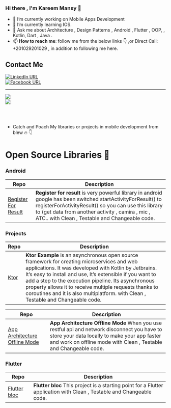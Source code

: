 ### Hi there , I'm Kareem Mansy 👋

- 🔭 I’m currently working on Mobile Apps Development
- 🌱 I’m currently learning IOS.
- 💬 Ask me about Architecture , Design Patterns , Android , Flutter , OOP, , Kotlin, Dart , Java . 
- 📫 **How to reach me**: follow me from the below links :point_down: ,or Direct Call: +201029201029 , in addition to following me here.

## Contact Me

[![LinkedIn URL](https://img.shields.io/static/v1?color=green&label=linkedin&logo=linkedin&logoColor=blue&style=for-the-badge&message=Connect)](https://www.linkedin.com/in/kareem-mansy-98486312b/)
<br />
[![Facebook URL](https://img.shields.io/static/v1?color=green&label=Facebook&logo=Facebook&logoColor=blue&style=for-the-badge&message=Connect)](https://www.facebook.com/KareemMansy123)

<!-- /https://github.com/anuraghazra/github-readme-stats#themes -->
<hr/>
<a href="https://github.com/KareemMansy123">
  <img align="center" src="https://github-readme-stats.vercel.app/api?username=KareemMansy123&count_private=true&show_icons=true&theme=gruvbox&hide_border=false%22" />
</a>

<br />

<a href="https://github.com/KareemMansy123">
  <img align="center" src="https://github-readme-stats.vercel.app/api/top-langs/?username=KareemMansy123&layout=compact&theme=synthwave&hide_border=false" />
</a>

<br /> <br /> 
 - Catch and Poach My libraries or projects in mobile development from blew 🔥 👇

# Open Source Libraries 🔔

### Android

|       **Repo**                                                                   |                     **Description**                                                                             |
| ------------------------- | -----------------------------------------------------------------------------------------------------------------------------------------------------------------------|
|   [Register For Result](https://github.com/KareemMansy123/register-for-result)   |  **Register for result** is very powerful library in android google has been switched startActivityForResult() to registerForActivityResult() so you can use this library to (get data from another activity , camira , mic , ATC.. with Clean , Testable and Changeable code.                                     |

### Projects

|       **Repo**                                                                   |                     **Description**                                                                             |
| ------------------------- | -----------------------------------------------------------------------------------------------------------------------------------------------------------------------|
|   [Ktor](https://github.com/KareemMansy123/Ktor_Example)   |  **Ktor Example** is an asynchronous open source framework for creating microservices and web applications. It was developed with Kotlin by Jetbrains. It’s easy to install and use, It’s extensible if you want to add a step to the execution pipeline. Its asynchronous property allows it to receive multiple requests thanks to coroutines and it is also multiplatform. with Clean , Testable and Changeable code. 

|       **Repo**                                                                   |                     **Description**                                                                             |
| ------------------------- | -----------------------------------------------------------------------------------------------------------------------------------------------------------------------|
|   [App Architecture Offline Mode](https://github.com/KareemMansy123/AppArchitectureOflineMode)   |  **App Architecture Offline Mode** When you use restful api and network disconnect you have to store your data locally to make your app faster and work on offline mode with Clean , Testable and Changeable code. 

### Flutter

|       **Repo**                                                                   |                     **Description**                                                                             |
| ------------------------- | -----------------------------------------------------------------------------------------------------------------------------------------------------------------------|
|   [Flutter bloc](https://github.com/KareemMansy123/Flutter_Bloc)   |  **Flutter bloc** This project is a starting point for a Flutter application with Clean , Testable and Changeable code.                                 |


<!--


<!--
**KareemMansy123/KareemMansy123** is a ✨ _special_ ✨ repository because its `README.md` (this file) appears on your GitHub profile.

Here are some ideas to get you started:

- 🔭 I’m currently working on ...
- 🌱 I’m currently learning ...
- 👯 I’m looking to collaborate on ...
- 🤔 I’m looking for help with ...
- 💬 Ask me about ...
- 📫 How to reach me: ...
- 😄 Pronouns: ...
- ⚡ Fun fact: ...
-->
